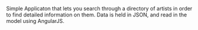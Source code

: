 Simple Applicaton that lets you search through a directory of artists in order to find detailed information on them. Data is held in JSON, and read in the model using AngularJS.